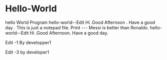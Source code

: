 # Hello-World
hello World Program
hello-world--Edit
Hi .Good Afternoon . Have a good day .
This is just a notepad file. 
Print --- Messi is better than Ronaldo.
hello-world--Edit
Hi .Good Afternoon. Have a good day.

Edit -1 By developper1


Edit -3 by developer1

